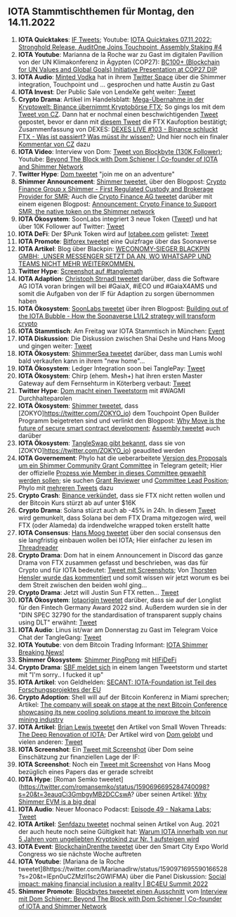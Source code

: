 ## IOTA Stammtischthemen für Montag, den 14.11.2022

1. **IOTA Quicktakes**: [IF Tweets](https://twitter.com/iota/status/1589558401608065026?s=20&t=p0b9tGAharZB0FUpZosxzw); Youtube: [IOTA Quicktakes 07.11.2022: Stronghold Release, AuditOne Joins Touchpoint, Assembly Staking #4](https://www.youtube.com/watch?v=c7OEFJJhMq8)
2. **IOTA Youtube**: Marianna de la Roche war zu Gast im digitalen Pavillion von der UN Klimakonferenz in Ägypten (COP27): [BC100+ (Blockchain for UN Values and Global Goals) Initiative Presentation at COP27 DIP](https://www.youtube.com/watch?v=wwC8FQ5-4ko&feature=youtu.be)
3. **IOTA Audio**: [Minted Vodka](https://twitter.com/MintedVodka) hat in ihrem [Twitter Space](https://twitter.com/MintedVodka/status/1589507616866435072?s=20&t=p0b9tGAharZB0FUpZosxzw) über die Shimmer integration, Touchpoint und ... gesprochen und hatte Austin zu Gast
4. **IOTA Invest**: Der Public Sale von LendeXe geht weiter: [Tweet](https://twitter.com/LendeXeFinance/status/1589963064782508033?s=20&t=p0b9tGAharZB0FUpZosxzw)
5. **Crypto Drama**: Artikel im Handelsblatt: [Mega-Übernahme in der Kryptowelt: Binance übernimmt Kryptobörse FTX](https://www.handelsblatt.com/finanzen/maerkte/devisen-rohstoffe/cyberdevisen-mega-uebernahme-in-der-kryptowelt-binance-uebernimmt-kryptoboerse-ftx/28796424.html); So gings los mit dem [Tweet von CZ](https://twitter.com/cz_binance/status/1589283421704290306?s=20&t=LMazQ1_FRgW98kVuA9_hTA). Dann hat er nochmal einen beschwichtigenden [Tweet](https://twitter.com/cz_binance/status/1589695556909424640?s=20&t=LMazQ1_FRgW98kVuA9_hTA) gepostet, bevor er dann mit [diesem Tweet](https://twitter.com/cz_binance/status/1590013613586411520?s=20&t=LMazQ1_FRgW98kVuA9_hTA) die FTX Kaufoption bestätigt; Zusammenfassung von DEXES: [DEXES LIVE #103 - Binance schluckt FTX - Was ist passiert? Was müsst ihr wissen?](https://www.youtube.com/watch?v=7hbpCHzIyeE); Und hier noch ein finaler [Kommentar von CZ](https://twitter.com/cz_binance/status/1590351182513729544) dazu
6. **IOTA Video**: Interview von Dom: [Tweet von Blockbyte (130K Follower)](https://twitter.com/blockbytescom/status/1590094298422599680?s=20&t=LWJP6SoT3jT2DOQon3d2pw); Youtube: [Beyond The Block with Dom Schiener | Co-founder of IOTA and Shimmer Network](https://www.youtube.com/watch?v=bEYphwsNHrc)
7. **Twitter Hype**: [Dom tweetet](https://twitter.com/DomSchiener/status/1590021649168224257?s=20&t=LWJP6SoT3jT2DOQon3d2pw) "join me on an adventure"
8. **Shimmer Announcement**: [Shimmer tweetet](https://twitter.com/shimmernet/status/1589981071164440576?s=20&t=LWJP6SoT3jT2DOQon3d2pw), über den Blogpost: [Crypto Finance Group x Shimmer - First Regulated Custody and Brokerage Provider for SMR](https://blog.shimmer.network/crypto-finance-group-x-shimmer/); Auch die [Crypto Finance AG tweetet](https://twitter.com/CryptoFinanceAG/status/1589984708372627456?s=20&t=LWJP6SoT3jT2DOQon3d2pw) darüber mit einem eigenen Blogpost: [Announcement: Crypto Finance to Support SMR, the native token on the Shimmer network](https://www.cryptofinance.ch/news-announcement-crypto-finance-to-support-smr/)
9. **IOTA Ökosystem**: SoonLabs integriert 3 neue Token ([Tweet](https://twitter.com/soon_labs/status/1589867504146714626?s=20&t=LMazQ1_FRgW98kVuA9_hTA)) und hat über 10K Follower auf Twitter: [Tweet](https://twitter.com/soon_labs/status/1590062864383234048?s=20&t=LWJP6SoT3jT2DOQon3d2pw)
10. **IOTA DeFi**: Der $Punk Token wird auf [Iotabee.com](iotabee.com) gelistet: [Tweet](https://twitter.com/IotaPunks_71/status/1589958448103333888?s=20&t=LWJP6SoT3jT2DOQon3d2pw)
11. **IOTA Promote**: [Bitforex tweetet](https://twitter.com/bitforexcom/status/1589890466840985600?s=20&t=LMazQ1_FRgW98kVuA9_hTA) eine Quizfrage über das Soonaverse
12. **IOTA Artikel**: Blog über Blackpin: [WECONOMY-SIEGER BLACKPIN GMBH: „UNSER MESSENGER SETZT DA AN, WO WHATSAPP UND TEAMS NICHT MEHR WEITERKOMMEN.](https://www.staufen.ag/weconomy-sieger-blackpin-gmbh-unser-messenger-setzt-da-an-wo-whatsapp-und-teams-nicht-mehr-weiterkommen/)
13. **Twitter Hype**: [Screenshot auf #tanglemath](https://twitter.com/Vrom14286662/status/1590058609635110912?s=20&t=LMazQ1_FRgW98kVuA9_hTA)
14. **IOTA Adaption**: [Christoph Strnadl tweetet](https://twitter.com/archimate/status/1589709369566171138?s=20&t=LfxtJc0nZf_lbBWe1Q4VIA) darüber, dass die Software AG IOTA voran bringen will bei #GaiaX, #iECO und #GaiaX4AMS und somit die Aufgaben von der IF für Adaption zu sorgen übernommen haben
15. **IOTA Ökosystem**: [SoonLabs tweetet](https://twitter.com/soon_labs/status/1590220780650254336?s=20&t=LfxtJc0nZf_lbBWe1Q4VIA) über ihren Blogpost: [Building out of the IOTA Bubble - How the Soonaverse L1/L2 strategy will transform crypto](https://soonlabs.medium.com/building-out-of-the-iota-bubble-2cafdb784017)
16. **IOTA Stammtisch**: Am Freitag war IOTA Stammtisch in München: [Event](https://www.meetup.com/de-DE/iota-muc/events/288654602/)
17. **IOTA Diskussion**: Die Diskussion zwischen Shai Deshe und Hans Moog und gingen weiter: [Tweet](https://twitter.com/DesheShai/status/1589888927535493121?s=20&t=NAAADsrshXZtTVsWcf25AQ)
18. **IOTA Ökosystem**: [ShimmerSea tweetet](https://twitter.com/ShimmerSeaDEX/status/1590245302942007296?t=xr6YXT7trmJvL6UjGtjRpA&s=19) darüber, dass man Lumis wohl bald verkaufen kann in ihrem "new home"...
19. **IOTA Ökosystem**: Ledger Integration soon bei TanglePay: [Tweet](https://twitter.com/tanglepaycom/status/1590266344578379777?s=20&t=LfxtJc0nZf_lbBWe1Q4VIA)
20. **IOTA Ökosystem**: Chirp (ehem. Mesh+) hat ihren ersten Master Gateway auf dem Fernsehturm in Köterberg verbaut: [Tweet](https://twitter.com/ChirpIoT/status/1590301171301814272?s=20&t=LfxtJc0nZf_lbBWe1Q4VIA)
21. **Twitter Hype**: [Dom macht einen Tweetstorm](https://twitter.com/DomSchiener/status/1590301949702066177?s=20&t=U1kJnwMYguwHcOuGjegOuA) mit #WAGMI Durchhalteparolen
22. **IOTA Ökosystem**: [Shimmer tweetet](https://twitter.com/shimmernet/status/1590343460581965824?s=20&t=LfxtJc0nZf_lbBWe1Q4VIA), dass [ZOKYO]https://twitter.com/ZOKYO_io) dem Touchpoint Open Builder Programm beigetreten sind und verlinkt den Blogpost: [Why Move is the future of secure smart contract development](https://medium.com/@zokyo.io/why-move-is-the-future-of-secure-smart-contract-development-7a219e37e00b); [Assembly tweetet](https://twitter.com/assembly_net/status/1590346473631367169?s=20&t=FC-JZbNlO23qtF57H72ZPQ) auch darüber
23. **IOTA Ökosystem**: [TangleSwap gibt bekannt](https://twitter.com/TangleSwapE/status/1590346780809760773?s=20&t=bZSkL1p0jFcq4aBp1oYf7w), dass sie von [ZOKYO]https://twitter.com/ZOKYO_io) geaudited werden
24. **IOTA Governement**: Phylo hat die ueberarbeitete [Version des Proposals um ein Shimmer Community Grant Committee](https://govern.iota.org/t/shimmer-community-grant-committee-version-2/1437) in Telegram geteilt; Hier der offizielle [Prozess wie Member in dieses Committee gewaehlt werden sollen](https://govern.iota.org/t/community-grant-committee-selection-proccess-specification/1436); sie suchen [Grant Reviewer](https://govern.iota.org/c/shimmer-governance-proposals/community-treasury-grant-reviewer-applications/58) und [Committee Lead Position](https://govern.iota.org/c/shimmer-governance-proposals/shimmer-community-treasury-coommittee-lead-appli/59); Phylo mit [mehreren Tweets](https://twitter.com/PhyloIota/status/1590696939003449345?s=20&t=1lk0e9rVz224tYbGOq388A) dazu
25. **Crypto Crash**: [Binance verkündet](https://twitter.com/binance/status/1590449161069268992?s=20&t=0XQC_uGj-H0V6kUYaF_gjA), dass sie FTX nicht retten wollen und der Bitcoin Kurs stürzt ab auf unter $16K
26. **Crypto Drama**: Solana stürzt auch ab -45% in 24h. In diesem [Tweet](https://twitter.com/weremeow/status/1590461628864397312?s=20&t=-_V6_lM9N4X_c8cEMzo2Jw) wird gemunkelt, dass Solana bei dem FTX Drama mitgezogen wird, weil FTX (oder Alameda) da irdendwelche wrapped token erstellt hatte 
27. **IOTA Consensus**: [Hans Moog tweetet](https://twitter.com/hus_qy/status/1590476404776669185?s=20&t=-_V6_lM9N4X_c8cEMzo2Jw) über den social consensus den sie langfristig einbauen wollen bei IOTA; Hier einfacher zu lesen im [Threadreader](https://threadreaderapp.com/thread/1590476404776669185.html)
28. **Crypto Drama**: Dom hat in einem Announcement in Discord das ganze Drama von FTX zusammen gefasst und beschrieben, was das für Crypto und für IOTA bedeutet: [Tweet mit Screenshots](https://twitter.com/Vrom14286662/status/1590594305424773120?s=20&t=-_V6_lM9N4X_c8cEMzo2Jw); Von [Thorsten Hensler wurde das kommentiert](https://twitter.com/theissler/status/1590662594863706112?s=20&t=9-taEyMbtVtLbeIe_UtQJg) und somit wissen wir jetzt worum es bei dem Streit zwischen den beiden wohl ging...
29. **Crypto Drama**: Jetzt will Justin Sun FTX retten... [Tweet](https://twitter.com/justinsuntron/status/1590585495649923073?s=20&t=I49vTYAaUoV7S87ecHY4Ag)
30. **IOTA Ökosystem**: [Iotaorigin tweetet](https://twitter.com/origin_iota/status/1590649848084123649?s=20&t=EK17upg2HF3W2CL5Oa7HJg) darüber, dass sie auf der Longlist für den Fintech Germany Award 2022 sind. Außerdem wurden sie in der "DIN SPEC 32790 for the standardisation of transparent supply chains using DLT" erwähnt: [Tweet](https://twitter.com/origin_iota/status/1586019756603502592?s=20&t=VH-xejQH9C6Jzdy55ncZVQ)
31. **IOTA Audio**: Linus ist/war am Donnerstag zu Gast im Telegram Voice Chat der TangleGang: [Tweet](https://twitter.com/GangTangleTalk/status/1590676739260547072?s=20&t=EK17upg2HF3W2CL5Oa7HJg)
32. **IOTA Youtube**: von dem Bitcoin Trading Informant: [IOTA Shimmer Breaking News!](https://www.youtube.com/watch?v=QbQ-2zXBQRY)
33. **Shimmer Ökosystem**: [Shimmer PingPong](https://twitter.com/shimmernet/status/1590702703310577664?s=20&t=1lk0e9rVz224tYbGOq388A) mit [HIFiDeFi](https://twitter.com/HiFiDeFi)
34. **Crypto Drama**: [SBF meldet sich](https://twitter.com/SBF_FTX/status/1590709166515310593?s=20&t=v0--ZgkLVSNmaXWUafcwWw) in einem langen Tweetstorm und startet mit "I'm sorry.. I fucked it up"
35. **IOTA Artikel**: von Geldhelden: [SECANT: IOTA-Foundation ist Teil des Forschungsprojektes der EU](https://geldhelden.org/secant-iota-foundation-ist-teil-des-forschungsprojektes-der-eu/?cn-reloaded=1)
36. **Crypto Adoption**: Shell will auf der Bitcoin Konferenz in Miami sprechen; Artikel: [The company will speak on stage at the next Bitcoin Conference showcasing its new cooling solutions meant to improve the bitcoin mining industry](https://bitcoinmagazine.com/business/shell-signs-two-year-sponsorship-with-bitcoin-magazine)
37. **IOTA Artikel**: [Brian Lewis tweetet](https://twitter.com/BrianLewisMDMPH/status/1590751944033079296?s=20&t=9-taEyMbtVtLbeIe_UtQJg) den Artikel von Small Woven Threads: [The Deep Renovation of IOTA](https://smallwoventhreads.medium.com/the-deep-renovation-of-iota-696a87b1ad1a); Der Artikel wird von [Dom gelobt](https://twitter.com/DomSchiener/status/1590767153044938752?s=20&t=IEpn0uCZMzlI1sc2GWIFMA) und vielen anderen: [Tweet](https://twitter.com/gregmart/status/1590799382567620608?s=20&t=IEpn0uCZMzlI1sc2GWIFMA)
38. **IOTA Screenshot**: Ein [Tweet mit Screenshot](https://twitter.com/Vrom14286662/status/1590755673524305920?s=20&t=9-taEyMbtVtLbeIe_UtQJg) über Dom seine Einschätzung zur finanziellen Lage der IF: 
39. **IOTA Screenshot**: Noch ein [Tweet mit Screenshot](https://twitter.com/Vrom14286662/status/1590756598632153089?s=20&t=9-taEyMbtVtLbeIe_UtQJg) von Hans Moog bezüglich eines Papers das er gerade schreibt
40. **IOTA Hype**: [Roman Semko tweetet](https://twitter.com/romansemko/status/1590696695284740098?s=20&t=3eauqCi3GmbgyMB2DCCswA? über seinen Artikel: [Why Shimmer EVM is a big deal](https://romansemko.medium.com/why-shimmer-evm-is-a-big-deal-af71d8a6aa12)
41. **IOTA Audio**: Neuer Moonaco Podacst: [Episode 49 - Nakama Labs](https://open.spotify.com/episode/0HbXeBYbpa3IInNaROsDOa?si=KXxQBnRBRRiZLRsRibgzmw&nd=1); [Tweet](https://twitter.com/MoonacoPodcast/status/1590663914953416709?s=20&t=3eauqCi3GmbgyMB2DCCswA)
42. **IOTA Artikel**: [Senfdazu tweetet](https://twitter.com/SenfdaTzu/status/1590628327278055424?s=20&t=IEpn0uCZMzlI1sc2GWIFMA) nochmal seinen Artikel von Aug. 2021 der auch heute noch seine Gültigkeit hat: [Warum IOTA innerhalb von nur 5 Jahren vom ungeliebten Kryptokind zur Nr. 1 aufsteigen wird](https://medium.com/@SenfdaTzu/warum-iota-innerhalb-von-nur-5-jahren-vom-ungeliebten-kryptokind-zur-nr-1-aufsteigen-wird-b8509ccc854d)
43. **IOTA Event**: [BlockchainDrenthe tweetet](https://twitter.com/BclDrenthe/status/1590833212531806208?s=20&t=IEpn0uCZMzlI1sc2GWIFMA) über den Smart City Expo World Congress wo sie nächste Woche auftreten
44. **IOTA Youtube**: [Mariana de la Roche tweetet]8https://twitter.com/Marianadlrw/status/1590971695590166528?s=20&t=IEpn0uCZMzlI1sc2GWIFMA) über die Panel Diskussion: [Social impact: making financial inclusion a reality | BC4EU Summit 2022](https://www.youtube.com/watch?v=23ZxDNVX9rg)
45. **Shimmer Promote**: [Blockbytes tweeetet einen Ausschnitt](https://twitter.com/blockbytescom/status/1590403826691248130?s=20&t=m6EuBHcuBM4d9rfSYYOf2w) vom [Interview mit Dom Schiener: Beyond The Block with Dom Schiener | Co-founder of IOTA and Shimmer Network](https://www.youtube.com/watch?v=bEYphwsNHrc)




